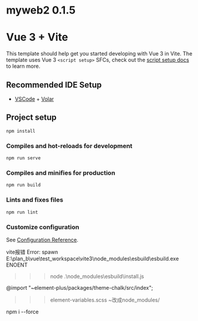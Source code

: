 # myweb2 0.1.5


# Vue 3 + Vite

This template should help get you started developing with Vue 3 in Vite. The template uses Vue 3 `<script setup>` SFCs, check out the [script setup docs](https://v3.vuejs.org/api/sfc-script-setup.html#sfc-script-setup) to learn more.

## Recommended IDE Setup

- [VSCode](https://code.visualstudio.com/) + [Volar](https://marketplace.visualstudio.com/items?itemName=johnsoncodehk.volar)


## Project setup
```
npm install
```

### Compiles and hot-reloads for development
```
npm run serve
```

### Compiles and minifies for production
```
npm run build
```

### Lints and fixes files
```
npm run lint
```

### Customize configuration
See [Configuration Reference](https://cli.vuejs.org/config/).



vite报错
Error: spawn E:\plan_b\vue\test_workspace\vite3\node_modules\esbuild\esbuild.exe ENOENT
>>> node .\node_modules\esbuild\install.js

@import "~element-plus/packages/theme-chalk/src/index";
>>> element-variables.scss  ~改成node_modules/

npm i --force
